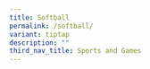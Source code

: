 ```yaml
---
title: Softball
permalink: /softball/
variant: tiptap
description: ""
third_nav_title: Sports and Games
---
```

